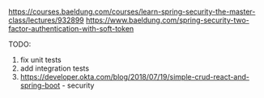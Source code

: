 https://courses.baeldung.com/courses/learn-spring-security-the-master-class/lectures/932899
https://www.baeldung.com/spring-security-two-factor-authentication-with-soft-token

TODO:
1) fix unit tests
2) add integration tests
3) https://developer.okta.com/blog/2018/07/19/simple-crud-react-and-spring-boot - security